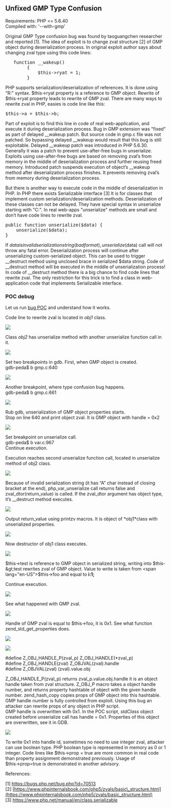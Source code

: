 ## Unfixed GMP Type Confusion

Requirements: PHP &lt;= 5.6.40\
Compiled with: '--with-gmp'

Original GMP Type confusion bug was found by taoguangchen researcher and reported \[1\].
The idea of exploit is to change zval structure \[2\] of GMP object during deserialization process.
In original exploit author says about changing zval type using this code lines:
<pre class="western">	function __wakeup()
        {
            $this->ryat = 1;
        }
</pre>

PHP supports serialization/deserialization of references. It is done using "R:" syntax. $this→ryat property is a reference to GMP object. Rewrite of $this→ryat property leads to rewrite of GMP zval.
There are many ways to rewrite zval in PHP, easies is code line like this:
<pre>$this->a = $this->b;</pre>
Part of exploit is to find this line in code of real web-application, and execute it during deserialization process.
Bug in GMP extension was "fixed" as part of delayed \_\_wakeup patch. But source code in gmp.c file was not patched. So bypassing delayed \_\_wakeup would result that this bug is still exploitable. Delayed \_\_wakeup patch was introduced in PHP 5.6.30. Generally it was a patch to prevent use-after-free bugs in unserialize. Exploits using use-after-free bugs are based on removing zval’s from memory in the middle of deserialization process and further reusing freed memory. Introduced patch suspends execution of object’s \_\_wakeup method after deserialization process finishes. It prevents removing zval’s from memory during deserialization process.

But there is another way to execute code in the middle of deserialization in PHP. In PHP there exists Serializable interface \[3\] It is for classes that implement custom serialization/deserialization methods. Deserialization of these classes can not be delayed. They have special syntax in unserialize starting with "C:". In real web-apps "unserialize" methods are small and don’t have code lines to rewrite zval.
<pre class="western">public function unserialize($data) {
	unserialize($data);
}
</pre>
If $data is invalid serialization string (bad format), unserialize($data) call will not throw any fatal error. Deserialization process will continue after unserializing custom-serialized object. This can be used to trigger \_\_destruct method using unclosed brace in serialized $data string. Code of \_\_destruct method will be executed in the middle of unserialization process! In code of \_\_destruct method there is a big chance to find code lines that rewrite zval. The only restriction for this trick is to find a class in web-application code that implements Serializable interface.

### POC debug

Let us run [bug POC](./GMP_type_conf_POC.php) and understand how it works.

Code line to rewrite zval is located in *obj1* class.

![](./images/gmp_type_conf_html_de16b5bb2238a9b7.png)

Class *obj2* has unserialize method with another unserialize function call in it.

![](./images/gmp_type_conf_html_d0543afac0dcd60c.png)

Set two breakpoints in gdb. First, when GMP object is created.\
gdb-peda$ b gmp.c:640

![](./images/gmp_type_conf_html_6ad048eec7b2057f.png)

Another breakpoint, where type confusion bug happens.\
gdb-peda$ b gmp.c:661

![](./images/gmp_type_conf_html_e4a58805756091b1.png)

Rub gdb, unserialization of GMP object properties starts.\
Stop on line 640 and print object zval. It is GMP object with handle = 0x2

![](./images/gmp_type_conf_html_57ecb71f480ddf12.png)

Set breakpoint on unserialize call.\
gdb-peda$ b var.c:967\
Continue execution.

Execution reaches second unserialize function call, located in unserialize method of obj2 class.

![](./images/gmp_type_conf_html_d0543afac0dcd60c.png)

Because of invalid serialization string (it has “A” char instead of closing bracket at the end), php\_var\_unserialize call returns <span style="font-style: normal">false</span> and zval\_dtor(return\_value) is called. If the zval\_dtor argument has object type, it’s \_\_destruct method executes.

![](./images/gmp_type_conf_html_2e481d6c5646c62e.png)

Output return\_value using printzv macros. It is object of *<span style="font-weight: normal">obj1</span>*class with unserialized properties.

![](./images/gmp_type_conf_html_69633d182ced5abf.png)

Now destructor of obj1 class executes.

![](./images/gmp_type_conf_html_b1c9863272aabe0.png)

$this-&gt;test is reference to GMP object in serialized string, writing into $this-&gt;test rewrites zval of GMP object. Value to write is taken from <span lang="en-US">$this→foo and equal to </span><span lang="en-US">**i:1;**</span>

Continue execution.

![](./images/gmp_type_conf_html_e4a58805756091b1.png)

See what happened with GMP zval.

![](./images/gmp_type_conf_html_2f77c8e6b87a72bf.png)

Handle of GMP zval is equal to $this→foo, it is 0x1.
See what function zend\_std\_get\_properties does.

![](./images/gmp_type_conf_html_8f366306486ad4f2.png)

![](./images/gmp_type_conf_html_1ef82a2ecc309fad.png)

\#define Z\_OBJ\_HANDLE\_P(zval\_p) Z\_OBJ\_HANDLE(\*zval\_p)\
\#define Z\_OBJ\_HANDLE(zval) Z\_OBJVAL(zval).handle\
\#define Z\_OBJVAL(zval) (zval).value.obj

Z\_OBJ\_HANDLE\_P(zval\_p) returns zval\_p.value.obj.handle it is an object handle taken from zval structure. Z\_OBJ\_P macro takes a object handle number, and returns property hashtable of object with the given handle number. zend\_hash\_copy copies props of GMP object into this hashtable.
GMP handle number is fully controlled from exploit. Using this bug an attacker can rewrite props of any object in PHP script.\
GMP handle is overwritten with 0x1. In the POC script, *stdClass* object created before unserialize call has handle = 0x1. Properties of this object are overwritten, see it in GDB.

![](./images/gmp_type_conf_html_ba791a6b19815137.png)

To write 0x1 into handle id, sometimes no need to use integer zval, attacker can use boolean type. PHP boolean type is represented in memory as 0 or 1 integer. Code lines like $this→prop = true are more common in real code than property assignment demonstrated previously.
Usage of $this→prop=true is demonstrated in another advisory.

References:

\[1\] <font color="#000080"><span lang="zxx"><u><https://bugs.php.net/bug.php?id=70513></u></span></font>\
\[2\] <font color="#000080"><span lang="zxx"><u>[https://www.phpinternalsbook.com/php5/zvals/basic\_structure.html](https://www.phpinternalsbook.com/php5/zvals/basic_structure.html)</u></span></font>\
\[3\] <font color="#000080"><span lang="zxx"><u><https://www.php.net/manual/en/class.serializable></u></span></font>